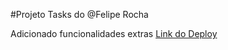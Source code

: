 #Projeto Tasks do @Felipe Rocha

Adicionado funcionalidades extras
[Link do Deploy](https://projetotasks.netlify.app/)
